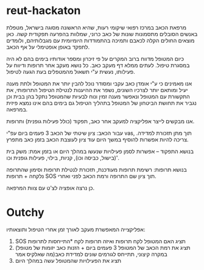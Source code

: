 # reut-hackaton

מרפאת הכאב במרכז רפואי שיקומי רעות, שהיא הראשונה מסוגה בישראל, מטפלת באנשים הסובלים מתסמונות שונות של כאב כרוני, שמלוות בהפרעה תפקודית קשה. כאן מוצאים החולים הקלה לכאבם ותמיכה בהתמודדות היומיומית עם מגבלותיהם, ולומדים לתפקד באופן אופטימלי על אף הכאב.

כיום המטופל  מדווח ברוב המקרים על פי זיכרון ומספר אודותיו בימים בהם לא היה במסגרת טיפול. לעתים ממלא דף מעקב כאב. כל נושא מעקב אחר תרופות ודיווח על פעילותו, נעשית ע"י תשאול מהמטפלים בעת הגעה לטיפול.

אנו מאמינים כי ע"י אומדן כאב עקבי ומסודר נוכל להבין יותר את המטופל ולתת מענה יעיל ומותאם יותר לצרכיו השונים, נשפר את ההיענות לנטילת הטיפול התרופותי, את התקשורת עם המטופל ונאפשר מענה זמין ונוח לבעיות שהמטופל נתקל בהן בבית וכן נגביר את תחושת הביטחון של המטופל בתהליך הטיפול גם בימים בהם אינו נמצא פיזית במרפאה.

אנו מבקשים לייצר אפליקציה למעקב אחר כאב, תפקוד (כולל פעילות גופנית) ותרופות.

עבור הכאב: ציון שיטתי של הכאב 3 פעמים ביום עפ"י vas, תוך מתן תזכורת למדידה. צריכה להיות אפשרות להוסיף במשך היום עוד ציון לעוצבת הכאב בזמן כאב מתפרץ.

בנושא התפקוד – אפשרות לסמן פעילויות שנעשו במהלך היום או בזמן אמת: משק בית (בישול, כביסה וכו), קניות, בילוי, פעילות גופנית וכו'.

בנושא תרופות: רשימת תרופות מעודכנת, תזכורת לנטילת תרופות וסימון שהתרופה נלקחה + תרופות SOS תוך ציון שם התרופה ורמת הכאב לפני ואחרי.

כן נרצה אופציה לצ'ט עם צוות המרפאה.

# Outchy

אפליקצייה המאפשרת מעקב לאורך זמן אחרי הטיפול ותוצאותיו:
1. SOS תציג האם המטופל לקח תרופות ואיזה תרופות לקח *התייחסות לתרופות
2. (תציג את רמת הכאב של המטופל 3 פעמים ביום + הזנות כאב יזומות של מטופל במקרה קיצוני, תתייחס לגורמים שונים למדידת כאב(מה שאלקיס אמר
3. תציג את הפעילויות שהמטופל עשה במהלך היום
